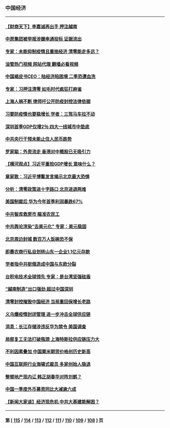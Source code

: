 ### 中国经济
---
#### [【财商天下】李嘉诚再出手 押注越南](../../pages/ncid283/n13723603.md?04300845) 
#### [中房集团被举报涉嫌串通投标 证据流出](../../pages/ncid283/n13723611.md?04300845) 
#### [专家：未能抑制疫情且重挫经济 清零能走多远？](../../pages/ncid283/n13723499.md?04300845) 
#### [油管热门视频 网站代理 翻墙必看视频](http://209.222.30.114:81/youtube.html?04300845)
#### [中国褐皮书CEO：陆经济陷困境 二季恐遭血洗](../../pages/ncid283/n13723599.md?04300845) 
#### [专家：习押注清零 如毛时代疯狂打麻雀](../../pages/ncid283/n13723589.md?04300845) 
#### [上海人祸不断 律师吁公开防疫封控法律依据](../../pages/ncid283/n13723309.md?04300845) 
#### [习要防疫情也要稳增长 学者：三驾马车拉不动](../../pages/ncid283/n13723310.md?04300845) 
#### [深圳首季GDP仅增2％ 四大一线城市中垫底](../../pages/ncid283/n13723083.md?04300845) 
#### [中共央行干预未能止住人民币跌势](../../pages/ncid283/n13723109.md?04300845) 
#### [罗家聪：外资流走 香港对中概股已无吸引力](../../pages/ncid283/n13722926.md?04300845) 
#### [【横河观点】习近平重拾GDP增长 意味什么？](../../pages/ncid283/n13722847.md?04300845) 
#### [章家敦：习近平博鳌发言揭示北京最大恐惧](../../pages/ncid283/n13722777.md?04300845) 
#### [分析：清零政策进十字路口 北京进退两难](../../pages/ncid283/n13722760.md?04300845) 
#### [美国制裁后 华为今年首季利润暴跌67%](../../pages/ncid283/n13722751.md?04300845) 
#### [中共智库救房市 瞄准农民工](../../pages/ncid283/n13722658.md?04300845) 
#### [中共舆论渲染“去美元化” 专家：美元稳固](../../pages/ncid283/n13722637.md?04300845) 
#### [北京周边封城 数百万人饭碗恐不保](../../pages/ncid283/n13722560.md?04300845) 
#### [即墨农商行私自划转山东一企业1.1亿元存款](../../pages/ncid283/n13722357.md?04300845) 
#### [学者指中共挺俄造成中国与东欧分裂](../../pages/ncid283/n13722249.md?04300845) 
#### [台积电技术全球领先 专家：是台湾坚强硅盾](../../pages/ncid283/n13722234.md?04300845) 
#### [“越南制造”出口强劲 超过中国深圳](../../pages/ncid283/n13722236.md?04300845) 
#### [清零封控摧毁中国经济 当局重回保增长老路](../../pages/ncid283/n13721951.md?04300845) 
#### [义乌爆疫情封闭管理 进一步冲击全球供应链](../../pages/ncid283/n13721924.md?04300845) 
#### [消息：长江存储涉违反华为禁令 美国调查](../../pages/ncid283/n13721928.md?04300845) 
#### [局部复工无法打破瓶颈 上海特斯拉供应链压力大](../../pages/ncid283/n13721889.md?04300845) 
#### [不利因素叠加 中国粟米期货价格创历史新高](../../pages/ncid283/n13721886.md?04300845) 
#### [中国互联网行业海啸式裁员 多家创始人隐退](../../pages/ncid283/n13721870.md?04300845) 
#### [整顿地产现内讧 韩正胡春华对阵刘鹤？](../../pages/ncid283/n13721863.md?04300845) 
#### [中国一季度外币募资同比大减逾六成](../../pages/ncid283/n13721868.md?04300845) 
#### [【新闻大家谈】经济现危机 中共大基建能解困？](../../pages/ncid283/n13721784.md?04300845) 

---
#### 第 [ [115](./115.md?04300845) / [114](./114.md?04300845) / [113](./113.md?04300845) / [112](./112.md?04300845) / [111](./111.md?04300845) / [110](./110.md?04300845) / [109](./109.md?04300845) / [108](./108.md?04300845) ] 页
